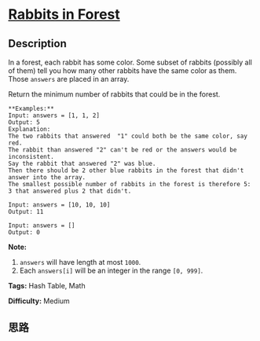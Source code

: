 # [Rabbits in Forest][title]

## Description

In a forest, each rabbit has some color. Some subset of rabbits (possibly all
of them) tell you how many other rabbits have the same color as them. Those
`answers` are placed in an array.

Return the minimum number of rabbits that could be in the forest.
            **Examples:**    Input: answers = [1, 1, 2]    Output: 5    Explanation:    The two rabbits that answered  "1" could both be the same color, say red.    The rabbit than answered "2" can't be red or the answers would be inconsistent.    Say the rabbit that answered "2" was blue.    Then there should be 2 other blue rabbits in the forest that didn't answer into the array.    The smallest possible number of rabbits in the forest is therefore 5: 3 that answered plus 2 that didn't.        Input: answers = [10, 10, 10]    Output: 11        Input: answers = []    Output: 0    

**Note:**

  1. `answers` will have length at most `1000`.
  2. Each `answers[i]` will be an integer in the range `[0, 999]`.


**Tags:** Hash Table, Math

**Difficulty:** Medium

## 思路

[title]: https://leetcode.com/problems/rabbits-in-forest
